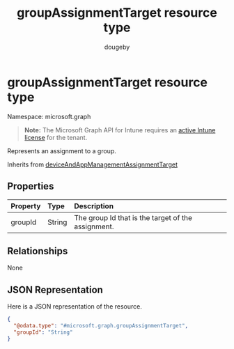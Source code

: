 ﻿---
title: "groupAssignmentTarget resource type"
description: "Represents an assignment to a group."
author: "dougeby"
localization_priority: Normal
ms.prod: "intune"
doc_type: resourcePageType
---

# groupAssignmentTarget resource type

Namespace: microsoft.graph

> **Note:** The Microsoft Graph API for Intune requires an [active Intune license](https://go.microsoft.com/fwlink/?linkid=839381) for the tenant.

Represents an assignment to a group.

Inherits from [deviceAndAppManagementAssignmentTarget](../resources/intune-shared-deviceandappmanagementassignmenttarget.md)

## Properties

| Property | Type   | Description                                        |
| :------- | :----- | :------------------------------------------------- |
| groupId  | String | The group Id that is the target of the assignment. |

## Relationships

None

## JSON Representation

Here is a JSON representation of the resource.

<!-- {
  "blockType": "resource",
  "@odata.type": "microsoft.graph.groupAssignmentTarget"
}
-->

```json
{
  "@odata.type": "#microsoft.graph.groupAssignmentTarget",
  "groupId": "String"
}
```
